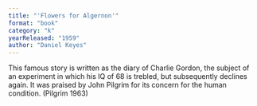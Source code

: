 ```yaml
---
title: "'Flowers for Algernon'"
format: "book"
category: "k"
yearReleased: "1959"
author: "Daniel Keyes"
---
```

This famous story is written as the diary of Charlie  Gordon, the subject of an experiment in which his IQ of 68 is trebled, but  subsequently declines again. It was praised by John Pilgrim for its concern for the human  condition. (Pilgrim 1963)
 